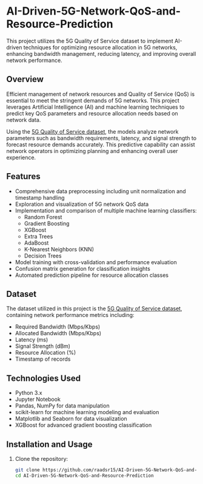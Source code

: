 # AI-Driven-5G-Network-QoS-and-Resource-Prediction
This project utilizes the 5G Quality of Service dataset to implement AI-driven techniques for optimizing resource allocation in 5G networks, enhancing bandwidth management, reducing latency, and improving overall network performance.

## Overview

Efficient management of network resources and Quality of Service (QoS) is essential to meet the stringent demands of 5G networks. This project leverages Artificial Intelligence (AI) and machine learning techniques to predict key QoS parameters and resource allocation needs based on network data.

Using the [5G Quality of Service dataset](https://www.kaggle.com/datasets/omarsobhy14/5g-quality-of-service), the models analyze network parameters such as bandwidth requirements, latency, and signal strength to forecast resource demands accurately. This predictive capability can assist network operators in optimizing planning and enhancing overall user experience.

## Features

- Comprehensive data preprocessing including unit normalization and timestamp handling
- Exploration and visualization of 5G network QoS data
- Implementation and comparison of multiple machine learning classifiers:
  - Random Forest
  - Gradient Boosting
  - XGBoost
  - Extra Trees
  - AdaBoost
  - K-Nearest Neighbors (KNN)
  - Decision Trees
- Model training with cross-validation and performance evaluation
- Confusion matrix generation for classification insights
- Automated prediction pipeline for resource allocation classes

## Dataset

The dataset utilized in this project is the [5G Quality of Service dataset](https://www.kaggle.com/datasets/omarsobhy14/5g-quality-of-service), containing network performance metrics including:

- Required Bandwidth (Mbps/Kbps)
- Allocated Bandwidth (Mbps/Kbps)
- Latency (ms)
- Signal Strength (dBm)
- Resource Allocation (%)
- Timestamp of records

## Technologies Used

- Python 3.x
- Jupyter Notebook
- Pandas, NumPy for data manipulation
- scikit-learn for machine learning modeling and evaluation
- Matplotlib and Seaborn for data visualization
- XGBoost for advanced gradient boosting classification

## Installation and Usage

1. Clone the repository:

   ```bash
   git clone https://github.com/raadsr15/AI-Driven-5G-Network-QoS-and-Resource-Prediction.git
   cd AI-Driven-5G-Network-QoS-and-Resource-Prediction
